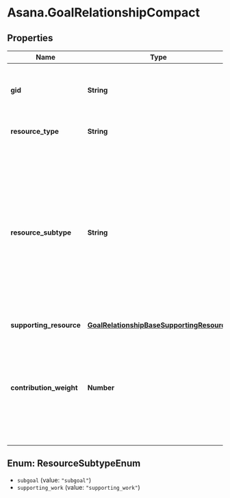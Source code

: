 # Asana.GoalRelationshipCompact

## Properties
Name | Type | Description | Notes
------------ | ------------- | ------------- | -------------
**gid** | **String** | Globally unique identifier of the resource, as a string. | [optional] 
**resource_type** | **String** | The base type of this resource. | [optional] 
**resource_subtype** | **String** | The subtype of this resource. Different subtypes retain many of the same fields and behavior, but may render differently in Asana or represent resources with different semantic meaning. | [optional] 
**supporting_resource** | [**GoalRelationshipBaseSupportingResource**](GoalRelationshipBaseSupportingResource.md) |  | [optional] 
**contribution_weight** | **Number** | The weight that the supporting resource&#x27;s progress contributes to the supported goal&#x27;s progress. This can only be 0 or 1. | [optional] 

<a name="ResourceSubtypeEnum"></a>
## Enum: ResourceSubtypeEnum

* `subgoal` (value: `"subgoal"`)
* `supporting_work` (value: `"supporting_work"`)


